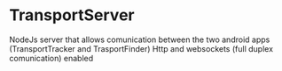 # TransportServer

NodeJs server that allows comunication between the two android apps (TransportTracker and TrasportFinder)
Http and websockets (full duplex comunication) enabled

